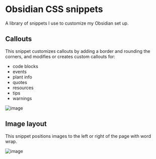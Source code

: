 # Obsidian CSS snippets
A library of snippets I use to customize my Obsidian set up.

## Callouts
This snippet customizes callouts by adding a border and rounding the corners, and modifies or creates custom callouts for:
- code blocks
- events
- plant info
- quotes
- resources
- tips
- warnings

![image](https://user-images.githubusercontent.com/48847361/232939963-715841e4-7d67-409f-9dd1-b4e672b7e572.png)

## Image layout
This snippet positions images to the left or right of the page with word wrap.

![image](https://user-images.githubusercontent.com/48847361/232941996-6c0d515a-47e9-4f12-a99f-58806543adb0.png)
